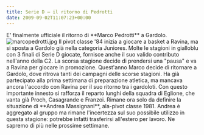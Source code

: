 ```yaml
---
title: Serie D – il ritorno di Pedrotti
date: 2009-09-02T11:07:23+00:00
---
```

E' finalmente ufficiale il ritorno di \*\*Marco Pedrotti\*\* a Gardolo. ![marcopedrotti.jpg](http://www.basketgardolo.it/wp-content/uploads/2009/09/marcopedrotti.jpg) Il pivot classe '84 inizia a giocare a basket a Ravina, ma si sposta a Gardolo già nella categoria Juniores. Molte le stagioni in gialloblu con 3 finali di Serie D giocate, fornisce anche il suo valido contributo nell'anno della C2. La scorsa stagione decide di prendersi una "pausa" e va a Ravina per giocare in promozione. Quest'anno Marco decide di ritornare a Gardolo, dove ritrova tanti dei campagni delle scorse stagioni. Ha già partecipato alla prima settimana di preparazione atletica, ma mancava ancora l'accordo con Ravina per il suo ritorno tra i gardoloti. Con questo importante innesto si rafforza il reparto lunghi della squadra di Eglione, che vanta già Proch, Casagrande e Franzoi. Rimane ora solo da definire la situazione di \*\*Andrea Massignani\*\*, ala-pivot classe 1981. Andrea è aggregato al gruppo ma rimane l'incertezza sul suo possibile utilizzo in questa stagione: potrebbe infatti trasferirsi all'estero per lavoro. Ne sapremo di più nelle prossime settimane.